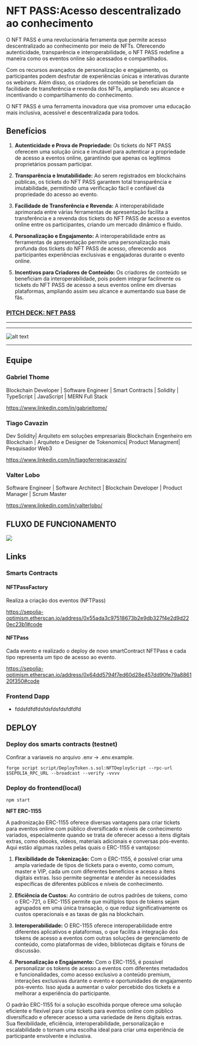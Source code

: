# NFT PASS:Acesso descentralizado ao conhecimento #

O NFT PASS é uma revolucionária ferramenta que permite acesso descentralizado ao conhecimento por meio de NFTs. Oferecendo autenticidade, transparência e interoperabilidade, o NFT PASS redefine a maneira como os eventos online são acessados e compartilhados. 

Com os recursos avançados de personalização e engajamento, os participantes podem desfrutar de experiências únicas e interativas durante os webinars. Além disso, os criadores de conteúdo se beneficiam da facilidade de transferência e revenda dos NFTs, ampliando seu alcance e incentivando o compartilhamento do conhecimento. 

O NFT PASS é uma ferramenta inovadora que visa promover uma educação mais inclusiva, acessível e descentralizada para todos.

## **Benefícios**

1. **Autenticidade e Prova de Propriedade:** Os tickets do NFT PASS oferecem uma solução única e imutável para autenticar a propriedade de acesso a eventos online, garantindo que apenas os legítimos proprietários possam participar.

2. **Transparência e Imutabilidade:** Ao serem registrados em blockchains públicas,  os tickets do NFT PASS garantem total transparência e imutabilidade, permitindo uma verificação fácil e confiável da propriedade do acesso ao evento.

3. **Facilidade de Transferência e Revenda:** A interoperabilidade aprimorada entre várias ferramentas de apresentação facilita a transferência e a revenda dos  tickets do NFT PASS de acesso a eventos online entre os participantes, criando um mercado dinâmico e fluido.

4. **Personalização e Engajamento:** A interoperabilidade entre as ferramentas de apresentação permite uma personalização mais profunda dos tickets do NFT PASS de acesso, oferecendo aos participantes experiências exclusivas e engajadoras durante o evento online.

5. **Incentivos para Criadores de Conteúdo:** Os criadores de conteúdo se beneficiam da interoperabilidade, pois podem integrar facilmente os tickets do NFT PASS de acesso a seus eventos online em diversas plataformas, ampliando assim seu alcance e aumentando sua base de fãs.


### [PITCH DECK: NFT PASS](https://www.canva.com/design/DAGASh3UM_0/lDb-RdXqCaARCRHVagFgTg/view?utm_content=DAGASh3UM_0&utm_campaign=designshare&utm_medium=link&utm_source=editor)



-------
----

![alt text](docs/NFT_PAGE_One_Page.jpg)

-----


## Equipe


### Gabriel Thome
Blockchain Developer | Software Engineer | Smart Contracts | Solidity | TypeScript | JavaScript | MERN Full Stack

https://www.linkedin.com/in/gabrieltome/

### Tiago Cavazin
Dev Solidity| Arquiteto em  soluções empresariais Blockchain  Engenheiro em Blockchain | Arquiteto e Designer de Tokenomics|   Product Managment| Pesquisador Web3

https://www.linkedin.com/in/tiagoferreiracavazin/

###  Valter Lobo
Software Engineer | Software Architect | Blockchain Developer | Product Manager | Scrum Master

https://www.linkedin.com/in/valterlobo/



## FLUXO DE FUNCIONAMENTO 

![](<Web3 - Desenvolvimento (3).jpg>)


## Links


### Smarts Contracts 

#### NFTPassFactory 

Realiza a criação dos eventos  (NFTPass) 

https://sepolia-optimism.etherscan.io/address/0x55ada3c97518673b2e9db327f4e2d9d220ec23b1#code

#### NFTPass 

Cada evento e realizado o deploy de novo smartContract NFTPass
e cada tipo representa um tipo de acesso ao evento. 

https://sepolia-optimism.etherscan.io/address/0x64dd5794f7ed60d28e457dd90fe79a886120f350#code


### Frontend Dapp 

- fddsfdfdfdsfdsfdsfdsfdfdfd


##  DEPLOY


### Deploy dos smarts contracts (testnet)

Confirar a variaveis no arquivo .env -> .env.example.

    forge script script/DeployToken.s.sol:NFTDeployScript --rpc-url $SEPOLIA_RPC_URL --broadcast --verify -vvvv

       

### Deploy do frontend(local)

    npm start 


**NFT ERC-1155**

A padronização ERC-1155 oferece diversas vantagens para criar tickets para eventos online com público diversificado e níveis de conhecimento variados, especialmente quando se trata de oferecer acesso a itens digitais extras, como ebooks, vídeos, materiais adicionais e conversas pós-evento. Aqui estão algumas razões pelas quais o ERC-1155 é vantajoso:

1. **Flexibilidade de Tokenização:** Com o ERC-1155, é possível criar uma ampla variedade de tipos de tickets para o evento, como comum, master e VIP, cada um com diferentes benefícios e acesso a itens digitais extras. Isso permite segmentar e atender às necessidades específicas de diferentes públicos e níveis de conhecimento.

2. **Eficiência de Custos:** Ao contrário de outros padrões de tokens, como o ERC-721, o ERC-1155 permite que múltiplos tipos de tokens sejam agrupados em uma única transação, o que reduz significativamente os custos operacionais e as taxas de gás na blockchain.

3. **Interoperabilidade:** O ERC-1155 oferece interoperabilidade entre diferentes aplicativos e plataformas, o que facilita a integração dos tokens de acesso a eventos com outras soluções de gerenciamento de conteúdo, como plataformas de vídeo, bibliotecas digitais e fóruns de discussão.

4. **Personalização e Engajamento:** Com o ERC-1155, é possível personalizar os tokens de acesso a eventos com diferentes metadados e funcionalidades, como acesso exclusivo a conteúdo premium, interações exclusivas durante o evento e oportunidades de engajamento pós-evento. Isso ajuda a aumentar o valor percebido dos tickets e a melhorar a experiência do participante.

O padrão ERC-1155 foi a solução escolhida porque oferece uma solução eficiente e flexível para criar tickets para eventos online com público diversificado e oferecer acesso a uma variedade de itens digitais extras. 
Sua flexibilidade, eficiência, interoperabilidade, personalização e escalabilidade o tornam uma escolha ideal para criar uma experiência de participante envolvente e inclusiva.
